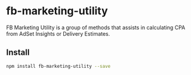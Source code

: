 # fb-marketing-utility

FB Marketing Utility is a group of methods that assists in calculating CPA from AdSet Insights or Delivery Estimates.

## Install

```bash
npm install fb-marketing-utility --save
```

